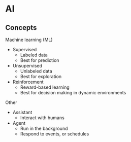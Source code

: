 # AI

## Concepts

Machine learning (ML)

- Supervised
  - Labeled data
  - Best for prediction
- Unsupervised
  - Unlabeled data
  - Best for exploration
- Reinforcement
  - Reward-based learning
  - Best for decision making in dynamic environments

Other

- Assistant
  - Interact with humans
- Agent
  - Run in the background
  - Respond to events, or schedules